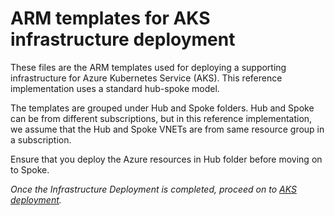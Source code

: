 # ARM templates for AKS infrastructure deployment
These files are the ARM templates used for deploying a supporting infrastructure for Azure Kubernetes Service (AKS). This reference implementation uses a standard hub-spoke model.

The templates are grouped under Hub and Spoke folders. Hub and Spoke can be from different subscriptions, but in this reference implementation, we assume that the Hub and Spoke VNETs are from same resource group in a subscription.

Ensure that you deploy the Azure resources in Hub folder before moving on to Spoke.

*Once the Infrastructure Deployment is completed, proceed on to [AKS deployment](https://github.com/Azure/Enterprise-Scale-for-AKS/tree/main/Scenarios/AKS-Secure-Baseline-Modular/ARM/AKS-Deployment).*
